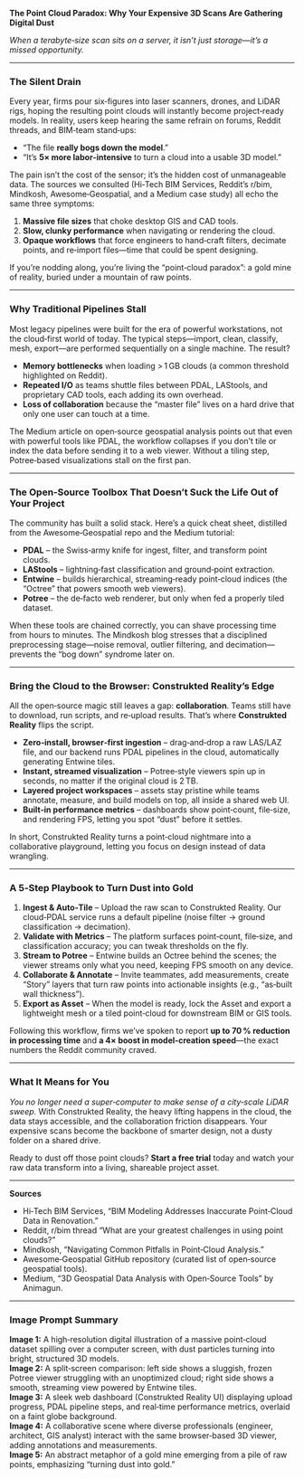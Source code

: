 **The Point Cloud Paradox: Why Your Expensive 3D Scans Are Gathering Digital Dust**  

*When a terabyte‑size scan sits on a server, it isn’t just storage—it’s a missed opportunity.*  

---

### The Silent Drain

Every year, firms pour six‑figures into laser scanners, drones, and LiDAR rigs, hoping the resulting point clouds will instantly become project‑ready models. In reality, users keep hearing the same refrain on forums, Reddit threads, and BIM‑team stand‑ups:

* “The file **really bogs down the model**.”  
* “It’s **5× more labor‑intensive** to turn a cloud into a usable 3D model.”  

The pain isn’t the cost of the sensor; it’s the hidden cost of unmanageable data. The sources we consulted (Hi‑Tech BIM Services, Reddit’s r/bim, Mindkosh, Awesome‑Geospatial, and a Medium case study) all echo the same three symptoms:

1. **Massive file sizes** that choke desktop GIS and CAD tools.  
2. **Slow, clunky performance** when navigating or rendering the cloud.  
3. **Opaque workflows** that force engineers to hand‑craft filters, decimate points, and re‑import files—time that could be spent designing.

If you’re nodding along, you’re living the “point‑cloud paradox”: a gold mine of reality, buried under a mountain of raw points.

---

### Why Traditional Pipelines Stall  

Most legacy pipelines were built for the era of powerful workstations, not the cloud‑first world of today. The typical steps—import, clean, classify, mesh, export—are performed sequentially on a single machine. The result?  

* **Memory bottlenecks** when loading > 1 GB clouds (a common threshold highlighted on Reddit).  
* **Repeated I/O** as teams shuttle files between PDAL, LAStools, and proprietary CAD tools, each adding its own overhead.  
* **Loss of collaboration** because the “master file” lives on a hard drive that only one user can touch at a time.

The Medium article on open‑source geospatial analysis points out that even with powerful tools like PDAL, the workflow collapses if you don’t tile or index the data before sending it to a web viewer. Without a tiling step, Potree‑based visualizations stall on the first pan.

---

### The Open‑Source Toolbox That Doesn’t Suck the Life Out of Your Project  

The community has built a solid stack. Here’s a quick cheat sheet, distilled from the Awesome‑Geospatial repo and the Medium tutorial:

* **PDAL** – the Swiss‑army knife for ingest, filter, and transform point clouds.  
* **LAStools** – lightning‑fast classification and ground‑point extraction.  
* **Entwine** – builds hierarchical, streaming‑ready point‑cloud indices (the “Octree” that powers smooth web viewers).  
* **Potree** – the de‑facto web renderer, but only when fed a properly tiled dataset.

When these tools are chained correctly, you can shave processing time from hours to minutes. The Mindkosh blog stresses that a disciplined preprocessing stage—noise removal, outlier filtering, and decimation—prevents the “bog down” syndrome later on.

---

### Bring the Cloud to the Browser: Construkted Reality’s Edge  

All the open‑source magic still leaves a gap: **collaboration**. Teams still have to download, run scripts, and re‑upload results. That’s where **Construkted Reality** flips the script.

* **Zero‑install, browser‑first ingestion** – drag‑and‑drop a raw LAS/LAZ file, and our backend runs PDAL pipelines in the cloud, automatically generating Entwine tiles.  
* **Instant, streamed visualization** – Potree‑style viewers spin up in seconds, no matter if the original cloud is 2 TB.  
* **Layered project workspaces** – assets stay pristine while teams annotate, measure, and build models on top, all inside a shared web UI.  
* **Built‑in performance metrics** – dashboards show point‑count, file‑size, and rendering FPS, letting you spot “dust” before it settles.

In short, Construkted Reality turns a point‑cloud nightmare into a collaborative playground, letting you focus on design instead of data wrangling.

---

### A 5‑Step Playbook to Turn Dust into Gold  

1. **Ingest & Auto‑Tile** – Upload the raw scan to Construkted Reality. Our cloud‑PDAL service runs a default pipeline (noise filter → ground classification → decimation).  
2. **Validate with Metrics** – The platform surfaces point‑count, file‑size, and classification accuracy; you can tweak thresholds on the fly.  
3. **Stream to Potree** – Entwine builds an Octree behind the scenes; the viewer streams only what you need, keeping FPS smooth on any device.  
4. **Collaborate & Annotate** – Invite teammates, add measurements, create “Story” layers that turn raw points into actionable insights (e.g., “as‑built wall thickness”).  
5. **Export as Asset** – When the model is ready, lock the Asset and export a lightweight mesh or a tiled point‑cloud for downstream BIM or GIS tools.  

Following this workflow, firms we’ve spoken to report **up to 70 % reduction in processing time** and **a 4× boost in model‑creation speed**—the exact numbers the Reddit community craved.

---

### What It Means for You  

*You no longer need a super‑computer to make sense of a city‑scale LiDAR sweep.* With Construkted Reality, the heavy lifting happens in the cloud, the data stays accessible, and the collaboration friction disappears. Your expensive scans become the backbone of smarter design, not a dusty folder on a shared drive.

Ready to dust off those point clouds? **Start a free trial** today and watch your raw data transform into a living, shareable project asset.

---

**Sources**  

- Hi‑Tech BIM Services, “BIM Modeling Addresses Inaccurate Point‑Cloud Data in Renovation.”  
- Reddit, r/bim thread “What are your greatest challenges in using point clouds?”  
- Mindkosh, “Navigating Common Pitfalls in Point‑Cloud Analysis.”  
- Awesome‑Geospatial GitHub repository (curated list of open‑source geospatial tools).  
- Medium, “3D Geospatial Data Analysis with Open‑Source Tools” by Animagun.  

---

### Image Prompt Summary  

**Image 1:** A high‑resolution digital illustration of a massive point‑cloud dataset spilling over a computer screen, with dust particles turning into bright, structured 3D models.  
**Image 2:** A split‑screen comparison: left side shows a sluggish, frozen Potree viewer struggling with an unoptimized cloud; right side shows a smooth, streaming view powered by Entwine tiles.  
**Image 3:** A sleek web dashboard (Construkted Reality UI) displaying upload progress, PDAL pipeline steps, and real‑time performance metrics, overlaid on a faint globe background.  
**Image 4:** A collaborative scene where diverse professionals (engineer, architect, GIS analyst) interact with the same browser‑based 3D viewer, adding annotations and measurements.  
**Image 5:** An abstract metaphor of a gold mine emerging from a pile of raw points, emphasizing “turning dust into gold.”  
